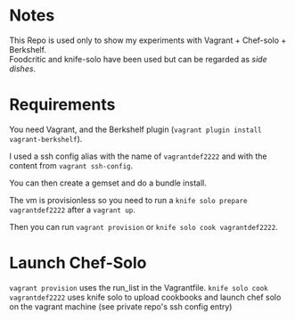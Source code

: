 Notes
=====
This Repo is used only to show my experiments with Vagrant + Chef-solo + Berkshelf.  
Foodcritic and knife-solo have been used but can be regarded as _side dishes_.

Requirements
============
You need Vagrant, and the Berkshelf plugin (`vagrant plugin install vagrant-berkshelf`).

I used a ssh config alias with the name of `vagrantdef2222` and with the content from `vagrant ssh-config`.

You can then create a gemset and do a bundle install.

The vm is provisionless so you need to run a `knife solo prepare vagrantdef2222` after a `vagrant up`.

Then you can run `vagrant provision` or `knife solo cook vagrantdef2222`.

Launch Chef-Solo
================

`vagrant provision` uses the run\_list in the Vagrantfile.
`knife solo cook vagrantdef2222` uses knife solo to upload cookbooks and launch chef solo on the vagrant machine (see private repo's ssh config entry)
